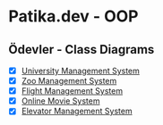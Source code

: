 # Patika.dev - OOP 
## Ödevler - Class Diagrams

- [x] [University Management System](https://github.com/Furkanber/patika-oop/tree/main/university-management)
- [x] [Zoo Management System](https://github.com/Furkanber/patika-oop/tree/main/zoo-management)
- [x] [Flight Management System](https://github.com/Furkanber/patika-oop/tree/main/flight-management)
- [x] [Online Movie System](https://github.com/Furkanber/patika-oop/tree/main/online-movie) 
- [x] [Elevator Management System](https://github.com/Furkanber/patika-oop/tree/main/elevator-management)
